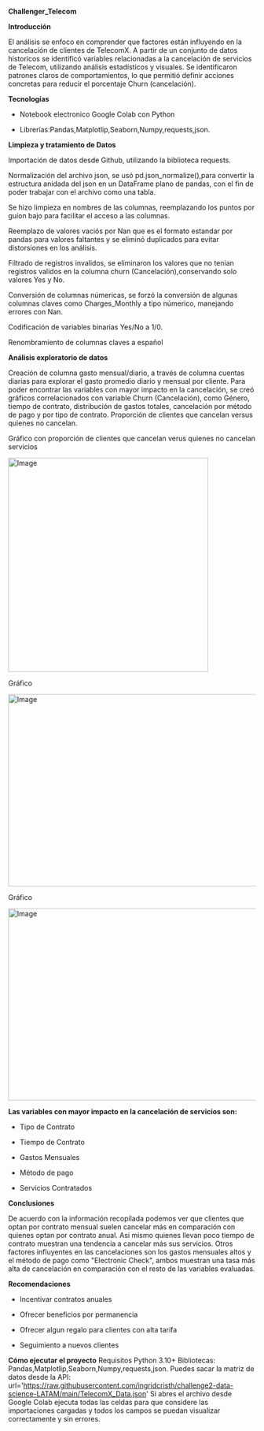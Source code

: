 **Challenger_Telecom**

**Introducción**

El análisis se enfoco en comprender que factores están influyendo en la cancelación de clientes de TelecomX.
A partir de un conjunto de datos historicos se identificó variables relacionadas a la cancelación de servicios de Telecom, utilizando análisis estadísticos y visuales. Se identificaron patrones claros de comportamientos, lo que permitió definir acciones concretas para reducir el porcentaje Churn (cancelación).

**Tecnologías**

- Notebook electronico Google Colab con Python

- Librerías:Pandas,Matplotlip,Seaborn,Numpy,requests,json.

**Limpieza y tratamiento de Datos**

Importación de datos desde Github, utilizando la biblioteca requests.

Normalización del archivo json, se usó pd.json_normalize(),para convertir la estructura anidada del json en un DataFrame plano de pandas, con el fin de poder trabajar con el archivo como una tabla.

Se hizo limpieza en nombres de las columnas, reemplazando los puntos por guíon bajo para facilitar el acceso a las columnas.

Reemplazo de valores vaciós por Nan que es el formato estandar por pandas para valores faltantes y se eliminó duplicados para evitar distorsiones en los análisis.

Filtrado de registros invalidos, se eliminaron los valores que no tenian registros validos en la columna churn (Cancelación),conservando solo valores Yes y No.

Conversión de columnas númericas, se forzó la conversión de algunas columnas claves como Charges_Monthly a tipo númerico, manejando errores con Nan.

Codificación de variables binarias Yes/No a 1/0.

Renombramiento de columnas claves a español

**Análisis exploratorio de datos**

Creación de columna gasto mensual/diario, a través de columna cuentas diarias para explorar el gasto promedio diario y mensual por cliente.
Para poder encontrar las variables con mayor impacto en la cancelación, se creó gráficos correlacionados con variable Churn (Cancelación), como Género, tiempo de contrato, distribución de gastos totales,  cancelación por método de pago y por tipo de contrato. Proporción de clientes que cancelan versus quienes no cancelan.

Gráfico con proporción de clientes que cancelan verus quienes no cancelan servicios

<img width="407" height="435" alt="Image" src="https://github.com/user-attachments/assets/7fc0fd27-eea9-4779-b94c-7af508d57bcd" />

Gráfico 

<img width="590" height="390" alt="Image" src="https://github.com/user-attachments/assets/bf343f70-882f-4d99-843c-04f94668c576" />

Gráfico

<img width="785" height="390" alt="Image" src="https://github.com/user-attachments/assets/1003e1c0-54b5-41dc-ba39-65ac0ece9dae" />

**Las variables con mayor impacto en la cancelación de servicios son:**

- Tipo de Contrato

- Tiempo de Contrato

- Gastos Mensuales

- Método de pago

- Servicios Contratados

**Conclusiones**

De acuerdo con la información recopilada podemos ver que clientes que optan por contrato mensual suelen cancelar más en comparación con quienes optan por contrato anual. Asi mismo quienes llevan poco tiempo de contrato muestran una tendencia a cancelar más sus servicios.
Otros factores influyentes en las cancelaciones son los gastos mensuales altos y el método de pago como "Electronic Check", ambos muestran una tasa más alta de cancelación en comparación con el resto de las variables evaluadas.

**Recomendaciones**

- Incentivar contratos anuales

- Ofrecer beneficios por permanencia

- Ofrecer algun regalo para clientes con alta tarifa

- Seguimiento a nuevos clientes

**Cómo ejecutar el proyecto**
Requisitos
Python 3.10+
Bibliotecas: Pandas,Matplotlip,Seaborn,Numpy,requests,json.
Puedes sacar la matriz de datos desde la API: url='https://raw.githubusercontent.com/ingridcristh/challenge2-data-science-LATAM/main/TelecomX_Data.json'
Si abres el archivo desde Google Colab ejecuta todas las celdas para que considere las importaciones cargadas y todos los campos se puedan visualizar correctamente y sin errores.

